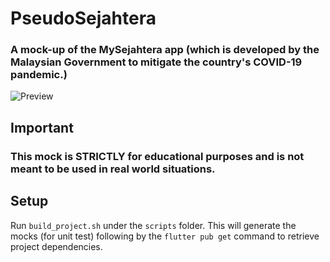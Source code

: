 # PseudoSejahtera
### A mock-up of the MySejahtera app (which is developed by the Malaysian Government to mitigate the country's COVID-19 pandemic.)

![Preview](https://media.giphy.com/media/nu9UwW3B2AvaTCnyIE/giphy.gif)

## Important
### This mock is STRICTLY for educational purposes and is not meant to be used in real world situations.

## Setup
Run `build_project.sh` under the `scripts` folder. This will generate the mocks (for unit test) following by the `flutter pub get` command to retrieve project dependencies.